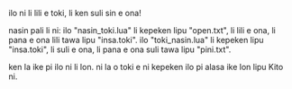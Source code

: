 ilo ni li lili e toki, li ken suli sin e ona!

nasin pali li ni:
ilo "nasin_toki.lua" li kepeken lipu "open.txt", li lili e ona, li pana e ona lili tawa lipu "insa.toki".
ilo "toki_nasin.lua" li kepeken lipu "insa.toki", li suli e ona, li pana e ona suli tawa lipu "pini.txt".

ken la ike pi ilo ni li lon. ni la o toki e ni kepeken ilo pi alasa ike lon lipu Kito ni.
